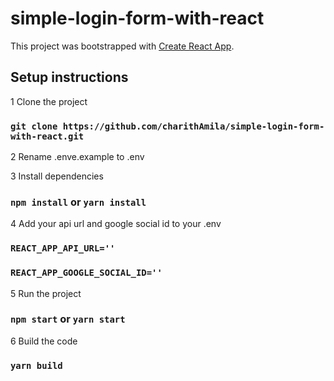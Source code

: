 # simple-login-form-with-react


This project was bootstrapped with [Create React App](https://github.com/facebook/create-react-app).

## Setup instructions
1 Clone the project
### `git clone https://github.com/charithAmila/simple-login-form-with-react.git`

2 Rename .enve.example to .env

3 Install dependencies
### `npm install` or  `yarn install`

4 Add your api url and google social id to your .env
### `REACT_APP_API_URL=''`
### `REACT_APP_GOOGLE_SOCIAL_ID=''`

5 Run the project
### `npm start` or `yarn start`

6 Build the code 

### `yarn build`

